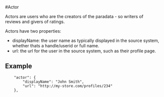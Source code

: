 #Actor

Actors are users who are the creators of the paradata - so writers of reviews and givers of ratings.

Actors have two properties:

* displayName: the user name as typically displayed in the source system, whether thats a handle/userid or full name.
* url: the url for the user in the source system, such as their profile page.


## Example

        "actor": {
            "displayName": "John Smith",
            "url": "http://my-store.com/profiles/234"
        },
